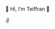  👋 Hi, I’m Teiffran 👋
 
✌️

<!---
Teiffran/Teiffran is a ✨ special ✨ repository because its `README.md` (this file) appears on your GitHub profile.
You can click the Preview link to take a look at your changes.
--->
